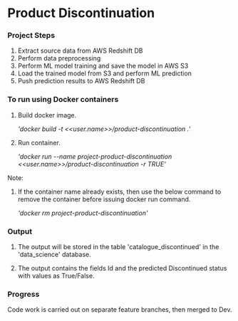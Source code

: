 # Product Discontinuation

### Project Steps
1. Extract source data from AWS Redshift DB
2. Perform data preprocessing
3. Perform ML model training and save the model in AWS S3
4. Load the trained model from S3 and perform ML prediction
5. Push prediction results to AWS Redshift DB

### To run using Docker containers

1. Build docker image.

    _'docker build -t <<user.name>>/product-discontinuation .'_

2. Run container.

    _'docker run --name project-product-discontinuation <<user.name>>/product-discontinuation -r TRUE'_

Note:
1. If the container name already exists, then use the below command to remove the container before issuing docker run command.

    _'docker rm project-product-discontinuation'_

### Output

1. The output will be stored in the table 'catalogue_discontinued' in the 'data_science' database.

2. The output contains the fields Id and the predicted Discontinued status with values as True/False.

### Progress

Code work is carried out on separate feature branches, then merged to Dev.

